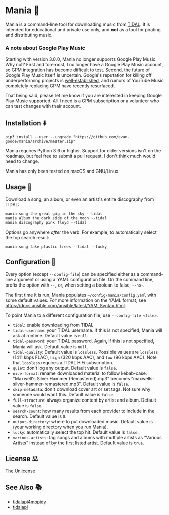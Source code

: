 # Mania 👻

Mania is a command-line tool for downloading music from [TIDAL](https://tidal.com). It is intended for educational and private use only, and **not** as a tool for pirating and distributing music.

### A note about Google Play Music

Starting with version 3.0.0, Mania no longer supports Google Play Music. Why not? First and foremost, I no longer have a Google Play Music account, so GPM integration has become difficult to test. Second, the future of Google Play Music itself is uncertain. Google's reputation for killing off underperforming projects is [well-established](https://killedbygoogle.com/), and rumors of YouTube Music completely replacing GPM have recently resurfaced.

That being said, please let me know if you are interested in keeping Google Play Music supported. All I need is a GPM subscription or a volunteer who can test changes with their account.

## Installation :arrow_down:

```
pip3 install --user --upgrade "https://github.com/evan-goode/mania/archive/master.zip"
```

Mania requires Python 3.6 or higher. Support for older versions isn't on the roadmap, but feel free to submit a pull request. I don't think much would need to change.

Mania has only been tested on macOS and GNU/Linux.

## Usage :muscle:

Download a song, an album, or even an artist's entire discography from TIDAL:

```
mania song the great gig in the sky --tidal
mania album the dark side of the moon --tidal
mania discography pink floyd --tidal
```

Options go anywhere _after_ the verb. For example, to automatically select the top search result:

```
mania song fake plastic trees --tidal --lucky
```

## Configuration :wrench:

Every option (except `--config-file`) can be specified either as a command-line argument or using a YAML configuration file. On the command line, prefix the option with `--`, or, when setting a boolean to false, `--no-`.

The first time it is run, Mania populates `~/config/mania/config.yaml` with some default values. For more information on the YAML format, see https://docs.ansible.com/ansible/latest/YAMLSyntax.html.

To point Mania to a different configuration file, use `--config-file <file>`.

- `tidal`: enable downloading from TIDAL
- `tidal-username`: your TIDAL username. If this is not specified, Mania will ask at runtime. Default value is `null`.
- `tidal-password`: your TIDAL password. Again, if this is not specified, Mania will ask. Default value is `null`.
- `tidal-quality`: Default value is `lossless`. Possible values are `lossless` (1411 kbps FLAC), `high` (320 kbps AAC), and `low` (96 kbps AAC). Note that `lossless` requires a TIDAL HiFi subscription.
- `quiet`: don't log any output. Default value is `false`.
- `nice-format`: rename downloaded material to follow kebab-case. "Maxwell's Silver Hammer (Remastered).mp3" becomes "maxwells-silver-hammer-remastered.mp3". Default value is `false`.
- `skip-metadata`: don't download cover art or set tags. Not sure why someone would want this. Default value is `false`.
- `full-structure`: always organize content by artist and album. Default value is `false`.
- `search-count`: how many results from each provider to include in the search. Default value is `8`.
- `output-directory`: where to put downloaded music. Default value is `.` (your working directory when you run Mania).
- `lucky`: automatically select the top hit. Default value is `false`.
- `various-artists`: tag songs and albums with multiple artists as "Various Artists" instead of by the first listed artist. Default value is `true`.

## License ⚖️

[The Unlicense](https://unlicense.org)

## See Also :books:

- [tidalapi4mopidy](https://github.com/mones88/python-tidal)
- [tidalapi](https://github.com/tamland/python-tidal)
